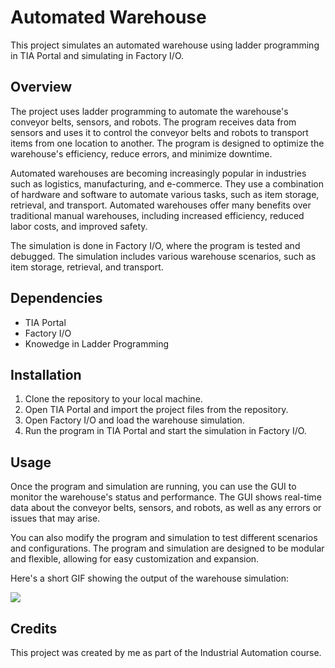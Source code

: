 # Automated Warehouse
This project simulates an automated warehouse using ladder programming in TIA Portal and simulating in Factory I/O. 

## Overview
The project uses ladder programming to automate the warehouse's conveyor belts, sensors, and robots. The program receives data from sensors and uses it to control the conveyor belts and robots to transport items from one location to another. The program is designed to optimize the warehouse's efficiency, reduce errors, and minimize downtime.

Automated warehouses are becoming increasingly popular in industries such as logistics, manufacturing, and e-commerce. They use a combination of hardware and software to automate various tasks, such as item storage, retrieval, and transport. Automated warehouses offer many benefits over traditional manual warehouses, including increased efficiency, reduced labor costs, and improved safety.

The simulation is done in Factory I/O, where the program is tested and debugged. The simulation includes various warehouse scenarios, such as item storage, retrieval, and transport.

## Dependencies
- TIA Portal
- Factory I/O
- Knowedge in Ladder Programming

## Installation
1. Clone the repository to your local machine.
2. Open TIA Portal and import the project files from the repository.
3. Open Factory I/O and load the warehouse simulation.
4. Run the program in TIA Portal and start the simulation in Factory I/O.

## Usage
Once the program and simulation are running, you can use the GUI to monitor the warehouse's status and performance. The GUI shows real-time data about the conveyor belts, sensors, and robots, as well as any errors or issues that may arise.

You can also modify the program and simulation to test different scenarios and configurations. The program and simulation are designed to be modular and flexible, allowing for easy customization and expansion.

Here's a short GIF showing the output of the warehouse simulation:


![](https://github.com/SamiraHajizadeh/AutomatedWarehouse/blob/main/Simulation.gif)


## Credits
This project was created by me as part of the Industrial Automation course.
